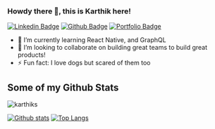 ### Howdy there 👋, this is Karthik here!
[![Linkedin Badge](https://img.shields.io/badge/-karthiks-0072b1?style=flat&logo=Linkedin&logoColor=white&link=https://www.linkedin.com/in/karthiksirasanagandla/)](https://www.linkedin.com/in/karthiksirasanagandla/)
[![Github Badge](https://img.shields.io/badge/-karthiks-grey?style=flat&logo=github&logoColor=white&link=https://github.com/karthiks/)](https://www.github.com/karthiks/)
[![Portfolio Badge](https://img.shields.io/badge/portfolio-web-blue?style=flat&link=https://blog.codonomics.com/)](https://blog.codonomics.com/)


- 🌱 I’m currently learning React Native, and GraphQL
- 👯 I’m looking to collaborate on building great teams to build great products!
- ⚡ Fun fact: I love dogs but scared of them too

## Some of my Github Stats
<p align=left> <img src=https://komarev.com/ghpvc/?username=karthiks alt=karthiks /> </p>

[![Github stats](https://github-readme-stats.vercel.app/api?username=karthiks&show_icons=true&include_all_commits=true)](https://github.com/karthiks/github-readme-stats)
[![Top Langs](https://github-readme-stats.vercel.app/api/top-langs/?username=karthiks&layout=compact)](https://github.com/karthiks/github-readme-stats)



<!--
**karthiks/karthiks** is a ✨ _special_ ✨ repository because its `README.md` (this file) appears on your GitHub profile.

## Hey 👋, This is karthiks
[![Gmail Badge](https://img.shields.io/badge/-myemail-c14438?style=flat&logo=Gmail&logoColor=white&link=mailto:myemail)](mailto:myemail) 
[![Twitter Badge](https://img.shields.io/badge/-karthiks-00acee?style=flat&logo=twitter&logoColor=white&link=https://twitter.com/karthiks/)](https://www.twitter.com/karthiks/)

Here are some ideas to get you started:
- 🔭 I’m currently working on Shhh!!..
- 🤔 I’m looking for help with ...
- 📫 How to reach me: [Figure it out yourself]
- 💬 Ask me about People, Product and Technology
- 😄 Pronouns: He

<p align='left'>About Me</p><p align='left'> You can view my resume <a href='-- ' target=_blank><u>here</u>.</a></p>

## Reference
- https://dev.to/pedes/make-your-github-profile-great-again-oan
-->
